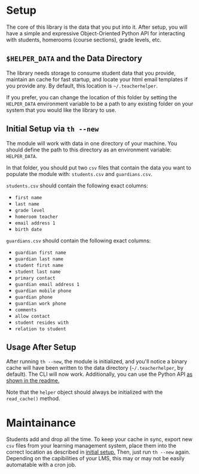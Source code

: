 # Setup

The core of this library is the data that you put into it. After setup, you
will have a simple and expressive Object-Oriented Python API for interacting
with students, homerooms (course sections), grade levels, etc.

## `$HELPER_DATA` and the Data Directory

The library needs storage to consume student data that you provide, maintain an
cache for fast startup, and locate your html email templates if you provide
any. By default, this location is `~/.teacherhelper`.

If you prefer, you can change the location of this folder by setting the
`HELPER_DATA` environment variable to be a path to any existing folder on your
system that you would like the library to use.

## Initial Setup via `th --new`

The module will work with data in one directory of your machine. You should
define the path to this directory as an environment variable: `HELPER_DATA`.

In that folder, you should put two `csv` files that contain the data you want
to populate the module with: `students.csv` and `guardians.csv`.

`students.csv` should contain the following exact columns:

- `first name`
- `last name`
- `grade level`
- `homeroom teacher`
- `email address 1`
- `birth date`

`guardians.csv` should contain the following exact columns:

- `guardian first name`
- `guardian last name`
- `student first name`
- `student last name`
- `primary contact`
- `guardian email address 1`
- `guardian mobile phone`
- `guardian phone`
- `guardian work phone`
- `comments`
- `allow contact`
- `student resides with`
- `relation to student`

## Usage After Setup

After running `th --new`, the module is initialized, and you'll notice a binary
cache will have been written to the data directory (`~/.teacherhelper`, by
default). The CLI will now work. Additionally, you can use the Python API
[as shown in the readme.](/)

Note that the `helper` object should always be initialized with the `read_cache()`
method.

# Maintainance

Students add and drop all the time. To keep your cache in sync, export new
`csv` files from your learning management system, place them into the
correct location as described in [initial setup.](#initial-setup-via-th---new)
Then, just run `th --new` again. Depending on the capibilities of your LMS,
this may or may not be easily automatable with a cron job.
